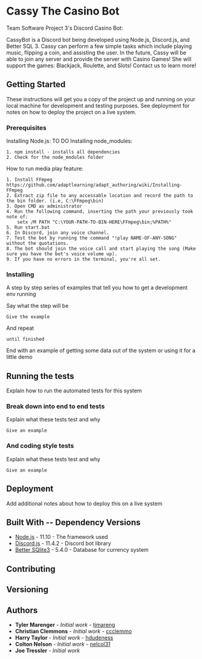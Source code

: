 # Cassy The Casino Bot

Team Software Project 3's Discord Casino Bot:

CassyBot is a Discord bot being developed using Node.js, Discord.js, and Better SQL 3. Cassy can perform a few simple tasks which include playing music, flipping a coin, and assisting the user. In the future, Cassy will be able to join any server and provide the server with Casino Games! She will support the games: Blackjack, Roulette, and Slots! Contact us to learn more!

## Getting Started

These instructions will get you a copy of the project up and running on your local machine for development and testing purposes. See deployment for notes on how to deploy the project on a live system.

### Prerequisites
Installing Node.js:
	TO DO
Installing node_modules:
```
1. npm install - installs all dependencies
2. Check for the node_modules folder
```
How to run media play feature:

```
1. Install FFmpeg https://github.com/adaptlearning/adapt_authoring/wiki/Installing-FFmpeg
2. Extract zip file to any accessable location and record the path to the bin folder. (i.e, C:\FFmpeg\bin)
3. Open CMD as administrator
4. Run the following command, inserting the path your previously took note of: 
	setx /M PATH "C:\YOUR-PATH-TO-BIN-HERE\FFmpeg\bin;%PATH%"
5. Run start.bat
6. In Discord, join any voice channel.
7. Test the bot by running the command "!play NAME-OF-ANY-SONG" without the quotations.
8. The bot should join the voice call and start playing the song (Make sure you have the bot's voice volume up).
9. If you have no errors in the terminal, you're all set.
```

### Installing

A step by step series of examples that tell you how to get a development env running

Say what the step will be

```
Give the example
```

And repeat

```
until finished
```

End with an example of getting some data out of the system or using it for a little demo

## Running the tests

Explain how to run the automated tests for this system

### Break down into end to end tests

Explain what these tests test and why

```
Give an example
```

### And coding style tests

Explain what these tests test and why

```
Give an example
```

## Deployment

Add additional notes about how to deploy this on a live system

## Built With -- Dependency Versions

* [Node.js](https://nodejs.org/en/) - 11.10 - The framework used
* [Discord.js](https://discord.js.org/#/) - 11.4.2 - Discord bot library 
* [Better SQlite3](https://github.com/JoshuaWise/better-sqlite3) - 5.4.0 - Database for currency system

## Contributing


## Versioning


## Authors

* **Tyler Marenger** - *Initial work* - [tjmareng](https://github.com/tjmareng)
* **Christian Clemmons** - *Initial work* - [ccclemmo](https://github.com/ccclemmo)
* **Harry Taylor** - *Initial work* - [hdudeness](https://github.com/hdudeness)
* **Colton Nelson** - *Initial work* - [nelcol31](https://github.com/nelcol31)
* **Joe Tressler** - *Initial work*
